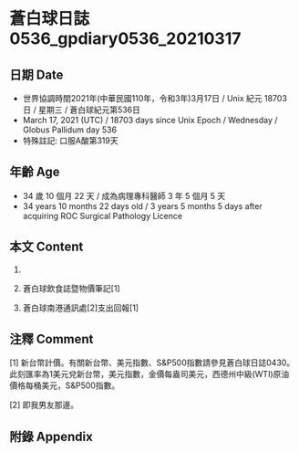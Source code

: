 [_metadata_:encoding]: - "utf-8"
[_metadata_:language]: - "zh-Hant-TW"
[_metadata_:fileformat]: - "markdown"
[_metadata_:MIME_type]: - "text/plain"
[_metadata_:markdown_version]: - "commonmark version 0.29"
[_metadata_:markdown_spec]: - "https://spec.commonmark.org/0.29/"

# 蒼白球日誌0536_gpdiary0536_20210317 #

## 日期 Date ##

* 世界協調時間2021年(中華民國110年，令和3年)3月17日 / Unix 紀元 18703 日 / 星期三 / 蒼白球紀元第536日
* March 17, 2021 (UTC) / 18703 days since Unix Epoch / Wednesday / Globus Pallidum day 536
* 特殊註記: 口服A酸第319天

## 年齡 Age ##

* 34 歲 10 個月 22 天 / 成為病理專科醫師 3 年 5 個月 5 天
* 34 years 10 months 22 days old / 3 years 5 months 5 days after acquiring ROC Surgical Pathology Licence

## 本文 Content ##

1. 

    
2. 蒼白球飲食誌暨物價筆記[1]

    
3. 蒼白球南港通訊處[2]支出回報[1]

    

## 注釋 Comment ##

[1] 新台幣計價。有關新台幣、美元指數、S&P500指數請參見蒼白球日誌0430。此刻匯率為1美元兌新台幣，美元指數，金價每盎司美元，西德州中級(WTI)原油價格每桶美元，S&P500指數。


[2] 即我男友那邊。



## 附錄 Appendix ##

